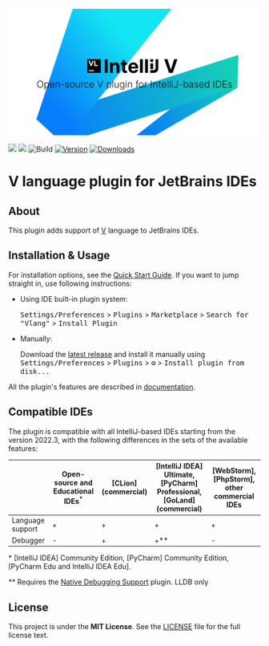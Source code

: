 <p align="center">
<img src="docs/cover.png">
</p>

![](https://img.shields.io/badge/Status-Beta%20test-orange?logo=IntelliJIDEA)
![](https://img.shields.io/badge/Stable%20Release-01.07.2023-orange?logo=semantic-release)
![Build](https://github.com/i582/vlang-idea/workflows/Build/badge.svg)
[![Version](https://img.shields.io/jetbrains/plugin/v/20287-vlang.svg)](https://plugins.jetbrains.com/plugin/20287-vlang)
[![Downloads](https://img.shields.io/jetbrains/plugin/d/20287-vlang.svg)](https://plugins.jetbrains.com/plugin/20287-vlang)

# V language plugin for JetBrains IDEs


## About

This plugin adds support of [V](https://vlang.io) language to JetBrains IDEs.


## Installation & Usage

For installation options, see the 
[Quick Start Guide](https://plugins.jetbrains.com/plugin/20287-vlang/docs/#install-update-the-plugin).
If you want to jump straight in, use following instructions:

- Using IDE built-in plugin system:

  <kbd>Settings/Preferences</kbd> > <kbd>Plugins</kbd> > <kbd>Marketplace</kbd> > <kbd>Search for "Vlang"</kbd> >
  <kbd>Install Plugin</kbd>

- Manually:

  Download the [latest release](https://github.com/i582/vlang-idea/releases/latest) and install it manually using
  <kbd>Settings/Preferences</kbd> > <kbd>Plugins</kbd> > <kbd>⚙️</kbd> > <kbd>Install plugin from disk...</kbd>

All the plugin's features are described in [documentation](https://plugins.jetbrains.com/plugin/20287-vlang/docs).


## Compatible IDEs

The plugin is compatible with all IntelliJ-based IDEs starting from the version 2022.3, with the following differences
in the sets of the available features:

|                        | Open-source and Educational IDEs<sup>*</sup> | [CLion] (commercial) | [IntelliJ IDEA] Ultimate, [PyCharm] Professional, [GoLand] (commercial) | [WebStorm], [PhpStorm], other commercial IDEs |
|------------------------|----------------------------------------------|----------------------|-------------------------------------------------------------------------|-----------------------------------------------|
| Language support       | +                                            | +                    | +                                                                       | +                                             |
| Debugger               | -                                            | +                    | +**                                                                     | -                                             |

\* [IntelliJ IDEA] Community Edition, [PyCharm] Community Edition, [PyCharm Edu and IntelliJ IDEA Edu].

\** Requires the
[Native Debugging Support](https://plugins.jetbrains.com/plugin/12775-native-debugging-support) plugin.
LLDB only


## License

This project is under the **MIT License**. See the
[LICENSE](https://github.com/i582/vlang-idea/blob/master/LICENSE)
file for the full license text.
